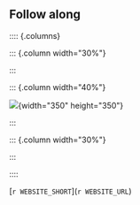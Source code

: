 ## Follow along

:::: {.columns}

::: {.column width="30%"}

:::

::: {.column width="40%"}

![](qrcode.png){width="350" height="350"}


:::

::: {.column width="30%"}

:::

::::

[`r WEBSITE_SHORT`](`r WEBSITE_URL`)
